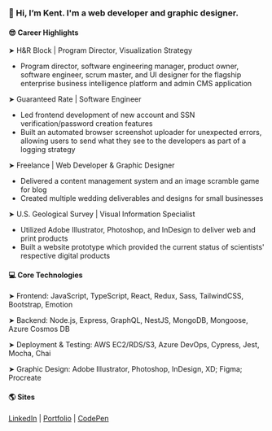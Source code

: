 ### **👋 Hi, I’m Kent. I'm a web developer and graphic designer.**

#### 😎 Career Highlights

➤ H&R Block | Program Director, Visualization Strategy

- Program director, software engineering manager, product owner, software engineer, scrum master, and UI designer for the flagship enterprise business intelligence platform and admin CMS application

➤ Guaranteed Rate | Software Engineer

- Led frontend development of new account and SSN verification/password creation features
- Built an automated browser screenshot uploader for unexpected errors, allowing users to send what they see to the developers as part of a logging strategy

➤ Freelance | Web Developer & Graphic Designer

- Delivered a content management system and an image scramble game for blog
- Created multiple wedding deliverables and designs for small businesses

➤ U.S. Geological Survey | Visual Information Specialist

- Utilized Adobe Illustrator, Photoshop, and InDesign to deliver web and print products
- Built a website prototype which provided the current status of scientists' respective digital products

#### 💻 Core Technologies

➤ Frontend: JavaScript, TypeScript, React, Redux, Sass, TailwindCSS, Bootstrap, Emotion

➤ Backend: Node.js, Express, GraphQL, NestJS, MongoDB, Mongoose, Azure Cosmos DB

➤ Deployment & Testing: AWS EC2/RDS/S3, Azure DevOps, Cypress, Jest, Mocha, Chai

➤ Graphic Design: Adobe Illustrator, Photoshop, InDesign, XD; Figma; Procreate

#### 🌎 Sites

[LinkedIn](https://www.linkedin.com/in/theartofwarren/) | [Portfolio](https://kent-warren.bss.design/) | [CodePen](https://codepen.io/kentagon)

